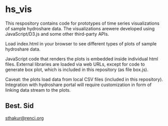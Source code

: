 hs_vis
======

This respository contains code for prototypes of time series visualizations of sample hydroshare data. The visualizations arewere developed using JavaScript/D3.js and some other third-party APIs.

Load index.html in your browser to see different types of plots of sample hydroshare data. 

JavaScript code that renders the plots is embedded inside individual html files. External libraries are loaded via web URLs, except for code to generate box plot, which is included in this repository (as file box.js).

Caveat: the plots load data from local CSV files (included in this repository). Integration with hydroshare portal will require customization in form of linking data stream to the plots. 

Best. 
Sid
---
sthakur@renci.org
